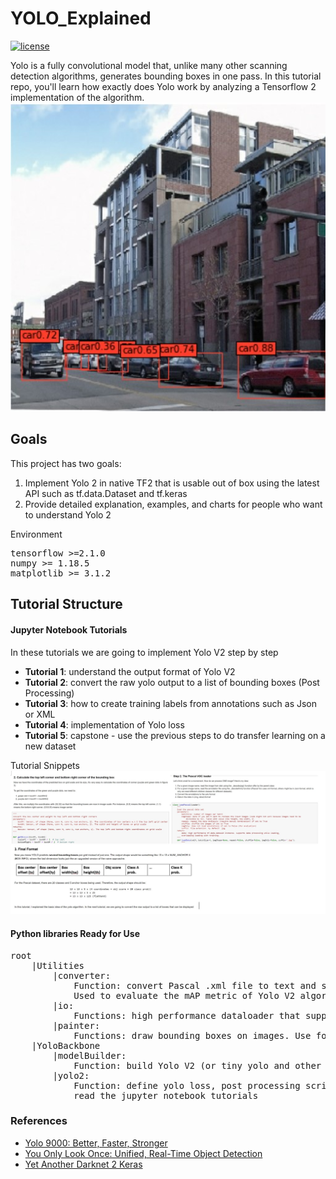 # YOLO_Explained
[![license](https://img.shields.io/github/license/mashape/apistatus.svg)](LICENSE)  

Yolo is a fully convolutional model that, unlike many other scanning detection algorithms, generates bounding boxes in one pass. 
In this tutorial repo, you'll learn how exactly does Yolo work by analyzing a Tensorflow 2
implementation of the algorithm.
![Cover](Misc/CoverPage.jpg)
## Goals 
This project has two goals: 
1. Implement Yolo 2 in native TF2 that is usable out of box using the latest API such as tf.data.Dataset and tf.keras 
2. Provide detailed explanation, examples, and charts for people who want to understand Yolo 2

Environment
<pre>
tensorflow >=2.1.0
numpy >= 1.18.5
matplotlib >= 3.1.2
</pre>

## Tutorial Structure 
#### Jupyter Notebook Tutorials  
In these tutorials we are going to implement Yolo V2 step by step 
* **Tutorial 1**: understand the output format of Yolo V2
* **Tutorial 2**: convert the raw yolo output to a list of bounding boxes (Post Processing)
* **Tutorial 3**: how to create training labels from annotations such as Json or XML
* **Tutorial 4**: implementation of Yolo loss 
* **Tutorial 5**: capstone - use the previous steps to do transfer learning on a new dataset 

Tutorial Snippets 
![Snippet](Misc/Snippet.jpg)
#### Python libraries Ready for Use
<pre>
root
    |Utilities
        |converter: 
            Function: convert Pascal .xml file to text and save yolo output to text
            Used to evaluate the mAP metric of Yolo V2 algorithm.
        |io:
            Functions: high performance dataloader that supports parallel loading and distributed training
        |painter:
            Functions: draw bounding boxes on images. Use for visualization 
    |YoloBackbone
        |modelBuilder: 
            Function: build Yolo V2 (or tiny yolo and other v2 variants) from .cfg file
        |yolo2:
            Function: define yolo loss, post processing scripts, etc. To understand these scripts, please 
            read the jupyter notebook tutorials
</pre>


### References 
* [Yolo 9000: Better, Faster, Stronger](https://arxiv.org/abs/1612.08242)
* [You Only Look Once: Unified, Real-Time Object Detection](https://arxiv.org/abs/1506.02640)
* [Yet Another Darknet 2 Keras](https://github.com/allanzelener/YAD2K)


